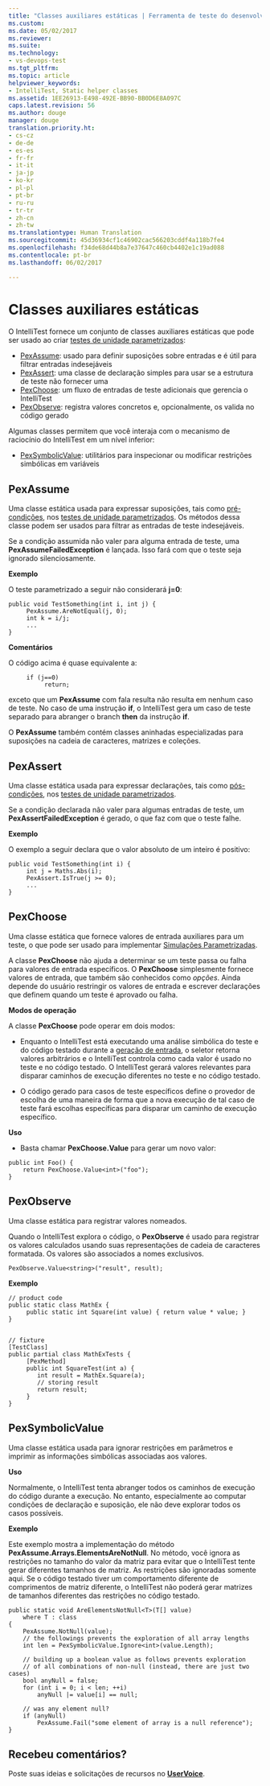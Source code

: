 ```yaml
---
title: "Classes auxiliares estáticas | Ferramenta de teste do desenvolvedor do Microsoft IntelliTest | Microsoft Docs"
ms.custom: 
ms.date: 05/02/2017
ms.reviewer: 
ms.suite: 
ms.technology:
- vs-devops-test
ms.tgt_pltfrm: 
ms.topic: article
helpviewer_keywords:
- IntelliTest, Static helper classes
ms.assetid: 1EE26913-E498-492E-BB90-BB0D6E8A097C
caps.latest.revision: 56
ms.author: douge
manager: douge
translation.priority.ht:
- cs-cz
- de-de
- es-es
- fr-fr
- it-it
- ja-jp
- ko-kr
- pl-pl
- pt-br
- ru-ru
- tr-tr
- zh-cn
- zh-tw
ms.translationtype: Human Translation
ms.sourcegitcommit: 45d36934cf1c46902cac566203cddf4a118b7fe4
ms.openlocfilehash: f34de68d44b8a7e37647c460cb4402e1c19ad088
ms.contentlocale: pt-br
ms.lasthandoff: 06/02/2017

---
```

# <a name="static-helper-classes"></a>Classes auxiliares estáticas

O IntelliTest fornece um conjunto de classes auxiliares estáticas que pode ser usado ao criar [testes de unidade parametrizados](test-generation.md#parameterized-unit-testing):

* [PexAssume](#pexassume): usado para definir suposições sobre entradas e é útil para filtrar entradas indesejáveis
* [PexAssert](#pexassert): uma classe de declaração simples para usar se a estrutura de teste não fornecer uma
* [PexChoose](#pexchoose): um fluxo de entradas de teste adicionais que gerencia o IntelliTest
* [PexObserve](#pexobserve): registra valores concretos e, opcionalmente, os valida no código gerado

Algumas classes permitem que você interaja com o mecanismo de raciocínio do IntelliTest em um nível inferior:

* [PexSymbolicValue](#pexsymbolicvalue): utilitários para inspecionar ou modificar restrições simbólicas em variáveis

<a name="pexassume"></a>
## <a name="pexassume"></a>PexAssume

Uma classe estática usada para expressar suposições, tais como [pré-condições](test-generation.md#precondition), nos [testes de unidade parametrizados](test-generation.md#parameterized-unit-testing).
Os métodos dessa classe podem ser usados para filtrar as entradas de teste indesejáveis.

Se a condição assumida não valer para alguma entrada de teste, uma **PexAssumeFailedException** é lançada. Isso fará com que o teste seja ignorado silenciosamente.

**Exemplo**

O teste parametrizado a seguir não considerará **j=0**:

```
public void TestSomething(int i, int j) {
     PexAssume.AreNotEqual(j, 0);
     int k = i/j;
     ...
}
```

**Comentários**

O código acima é quase equivalente a:

```
     if (j==0)
          return;
```

exceto que um **PexAssume** com fala resulta não resulta em nenhum caso de teste. No caso de uma instrução **if**, o IntelliTest gera um caso de teste separado para abranger o branch **then** da instrução **if**.

O **PexAssume** também contém classes aninhadas especializadas para suposições na cadeia de caracteres, matrizes e coleções.

<a name="pexassert"></a>
## <a name="pexassert"></a>PexAssert

Uma classe estática usada para expressar declarações, tais como [pós-condições](test-generation.md#postcondition), nos [testes de unidade parametrizados](test-generation.md#parameterized-unit-testing).

Se a condição declarada não valer para algumas entradas de teste, um **PexAssertFailedException** é gerado, o que faz com que o teste falhe.

**Exemplo**

O exemplo a seguir declara que o valor absoluto de um inteiro é positivo:

```
public void TestSomething(int i) {
     int j = Maths.Abs(i);
     PexAssert.IsTrue(j >= 0);
     ...
}
```

<a name="pexchoose"></a>
## <a name="pexchoose"></a>PexChoose

Uma classe estática que fornece valores de entrada auxiliares para um teste, o que pode ser usado para implementar [Simulações Parametrizadas](input-generation.md#parameterized-mocks).

A classe **PexChoose** não ajuda a determinar se um teste passa ou falha para valores de entrada específicos. O **PexChoose** simplesmente fornece valores de entrada, que também são conhecidos como *opções*. Ainda depende do usuário restringir os valores de entrada e escrever declarações que definem quando um teste é aprovado ou falha.

**Modos de operação**

A classe **PexChoose** pode operar em dois modos:

* Enquanto o IntelliTest está executando uma análise simbólica do teste e do código testado durante a [geração de entrada](input-generation.md), o seletor retorna valores arbitrários e o IntelliTest controla como cada valor é usado no teste e no código testado. O IntelliTest gerará valores relevantes para disparar caminhos de execução diferentes no teste e no código testado.

* O código gerado para casos de teste específicos define o provedor de escolha de uma maneira de forma que a nova execução de tal caso de teste fará escolhas específicas para disparar um caminho de execução específico.

**Uso**

* Basta chamar **PexChoose.Value** para gerar um novo valor:

```
public int Foo() {
    return PexChoose.Value<int>("foo");
}
```

<a name="pexobserve"></a>
## <a name="pexobserve"></a>PexObserve

Uma classe estática para registrar valores nomeados.

Quando o IntelliTest explora o código, o **PexObserve** é usado para registrar os valores calculados usando suas representações de cadeia de caracteres formatada. Os valores são associados a nomes exclusivos.

```
PexObserve.Value<string>("result", result);
```

**Exemplo**

```
// product code
public static class MathEx {
     public static int Square(int value) { return value * value; }
}


// fixture
[TestClass]
public partial class MathExTests {
     [PexMethod]
     public int SquareTest(int a) {
        int result = MathEx.Square(a); 
        // storing result
        return result;
     }
}
```

<a name="pexsymbolicvalue"></a>
## <a name="pexsymbolicvalue"></a>PexSymbolicValue

Uma classe estática usada para ignorar restrições em parâmetros e imprimir as informações simbólicas associadas aos valores.

**Uso**

Normalmente, o IntelliTest tenta abranger todos os caminhos de execução do código durante a execução. No entanto, especialmente ao computar condições de declaração e suposição, ele não deve explorar todos os casos possíveis.

**Exemplo**

Este exemplo mostra a implementação do método **PexAssume.Arrays.ElementsAreNotNull**. No método, você ignora as restrições no tamanho do valor da matriz para evitar que o IntelliTest tente gerar diferentes tamanhos de matriz. As restrições são ignoradas somente aqui. Se o código testado tiver um comportamento diferente de comprimentos de matriz diferente, o IntelliTest não poderá gerar matrizes de tamanhos diferentes das restrições no código testado.

```
public static void AreElementsNotNull<T>(T[] value)
    where T : class
{
    PexAssume.NotNull(value);
    // the followings prevents the exploration of all array lengths
    int len = PexSymbolicValue.Ignore<int>(value.Length);

    // building up a boolean value as follows prevents exploration
    // of all combinations of non-null (instead, there are just two cases)
    bool anyNull = false;
    for (int i = 0; i < len; ++i)
        anyNull |= value[i] == null;

    // was any element null?
    if (anyNull)
        PexAssume.Fail("some element of array is a null reference");
}
```

## <a name="got-feedback"></a>Recebeu comentários?

Poste suas ideias e solicitações de recursos no  **[UserVoice](https://visualstudio.uservoice.com/forums/121579-visual-studio-2015/category/157869-test-tools?query=IntelliTest)**.


